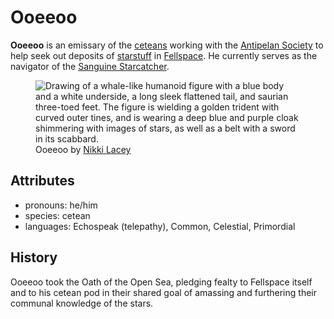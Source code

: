 # Ooeeoo

**Ooeeoo** is an emissary of the [ceteans](../../../../species/cetean) working with the [Antipelan Society](../../) to help seek out deposits of [starstuff](../../../../artifacts/starstuff.md) in [Fellspace](../../../../astronomy/fellspace). He currently serves as the navigator of the [Sanguine Starcatcher](../../fleet/sanguine-starcatcher).

<figure>
  <img src="../../../../species/cetean/ooeeoo-nikki-lacey.jpg" alt="Drawing of a whale-like humanoid figure with a blue body and a white underside, a long sleek flattened tail, and saurian three-toed feet. The figure is wielding a golden trident with curved outer tines, and is wearing a deep blue and purple cloak shimmering with images of stars, as well as a belt with a sword in its scabbard." />
  <figcaption>Ooeeoo by <a href="https://linktr.ee/hollycircling">Nikki Lacey</a></figcaption>
</figure>

## Attributes

- pronouns: he/him
- species: cetean
- languages: Echospeak (telepathy), Common, Celestial, Primordial

## History

Ooeeoo took the Oath of the Open Sea, pledging fealty to Fellspace itself and to his cetean pod in their shared goal of amassing and furthering their communal knowledge of the stars.
